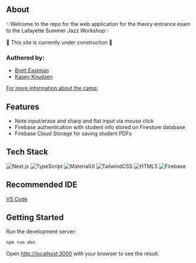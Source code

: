 ## About

✨Welcome to the repo for the web application for the theory entrance exam to the Lafayette Summer Jazz Workshop✨

🚧 This site is currently under construction 🚧

### Authored by:

- [Brett Eastman](https://github.com/BrettEastman)
- [Kasey Knudsen](https://github.com/kaseyknudsen)

[For more information about the camp:](https://lafayettejazz.wpcomstaging.com/auditions/)

## Features

- Note input/erase and sharp and flat input via mouse click
- Firebase authentication with student info stored on Firestore database
- Firebase Cloud Storage for saving student PDFs

## Tech Stack

![Next.js](https://img.shields.io/badge/Next.js-000?logo=nextdotjs&logoColor=fff&style=for-the-badge)
![TypeScript](https://img.shields.io/static/v1?style=for-the-badge&message=TypeScript&color=3178C6&logo=TypeScript&logoColor=FFFFFF&label=)
![MaterialUI](https://img.shields.io/badge/Material--UI-0081CB?style=for-the-badge&logo=material-ui&logoColor=white)
![TailwindCSS](https://img.shields.io/badge/tailwindcss-%2338B2AC.svg?style=for-the-badge&logo=tailwind-css&logoColor=white)
![HTML5](https://img.shields.io/badge/HTML5-E34F26?style=for-the-badge&logo=html5&logoColor=white)
![Firebase](https://img.shields.io/badge/Firebase-039BE5?style=for-the-badge&logo=Firebase&logoColor=white)

## Recommended IDE

[VS Code](https://code.visualstudio.com/)

## Getting Started

Run the development server:

```bash
npm run dev
```

Open [http://localhost:3000](http://localhost:3000) with your browser to see the result.
